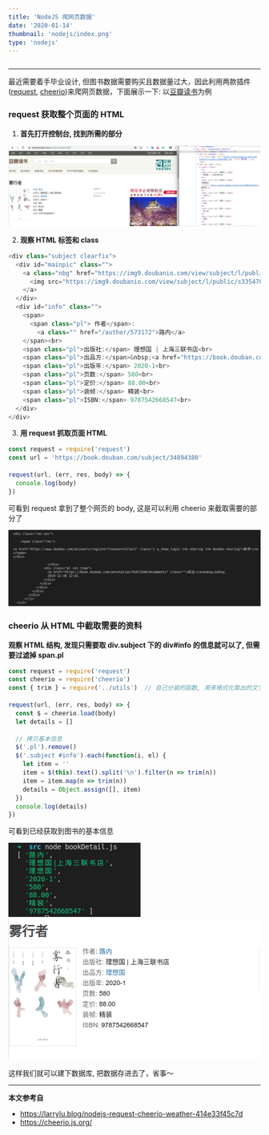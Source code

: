 ```yaml
---
title: 'NodeJS 爬网页数据'
date: '2020-01-14'
thumbnail: 'nodejs/index.png'
type: 'nodejs'
---
```


```toc
```
---
最近需要着手毕业设计, 但图书数据需要购买且数据量过大，因此利用两款插件([request](https://github.com/request/request), [cheerio](https://github.com/cheeriojs/cheerio))来爬网页数据，下面展示一下:
以[豆瓣读书](https://book.douban.com/subject/34894380/)为例

### request 获取整个页面的 HTML
1. **首先打开控制台, 找到所需的部分**

![pic_1](/blogs/nodejs/nodejs_1_pic_1.png)

2. **观察 HTML 标签和 class**

```javascript
<div class="subject clearfix">
  <div id="mainpic" class="">
    <a class="nbg" href="https://img9.doubanio.com/view/subject/l/public/s33547055.jpg" title="雾行者">
      <img src="https://img9.doubanio.com/view/subject/l/public/s33547055.jpg" title="点击看大图" alt="雾行者" rel="v:photo" style="width: 135px;max-height: 200px;">
    </a>
  </div>
  <div id="info" class="">
    <span>
      <span class="pl"> 作者</span>:
        <a class="" href="/author/573172">路内</a>
    </span><br>
    <span class="pl">出版社:</span> 理想国 | 上海三联书店<br>
    <span class="pl">出品方:</span>&nbsp;<a href="https://book.douban.com/series/39057?brand=1">理想国</a><br>
    <span class="pl">出版年:</span> 2020-1<br>
    <span class="pl">页数:</span> 580<br>
    <span class="pl">定价:</span> 88.00<br>
    <span class="pl">装帧:</span> 精装<br>
    <span class="pl">ISBN:</span> 9787542668547<br>
  </div>
</div>
```

3. **用 request 抓取页面 HTML**

```javascript
const request = require('request')
const url = 'https://book.douban.com/subject/34894380'

request(url, (err, res, body) => {
  console.log(body)
})
```
可看到 request 拿到了整个网页的 body, 这是可以利用 cheerio 来截取需要的部分了

![pic_2](/blogs/nodejs/nodejs_1_pic_2.png)

### cheerio 从 HTML 中截取需要的资料

**观察 HTML 结构, 发现只需要取 div.subject 下的 div#info 的信息就可以了, 但需要过滤掉 span.pl**

```javascript
const request = require('request')
const cheerio = require('cheerio')
const { trim } = require('../utils')  // 自己分装的函数, 用来格式化取出的文字

request(url, (err, res, body) => {
  const $ = cheerio.load(body)
  let details = []
  
  // 拷贝基本信息
  $('.pl').remove()
  $('.subject #info').each(function(i, el) {
    let item = ''
    item = $(this).text().split('\n').filter(n => trim(n))
    item = item.map(n => trim(n))
    details = Object.assign([], item)
  })
  console.log(details)
})
```

可看到已经获取到图书的基本信息

![pic_3](/blogs/nodejs/nodejs_1_pic_3.png)
![pic_4](/blogs/nodejs/nodejs_1_pic_4.png)

这样我们就可以建下数据库, 把数据存进去了，省事～

---
**本文参考自**
- https://larrylu.blog/nodejs-request-cheerio-weather-414e33f45c7d
- https://cheerio.js.org/